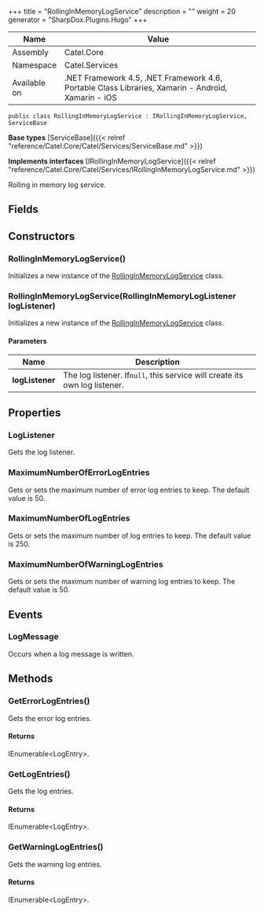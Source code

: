 

+++
title = "RollingInMemoryLogService" 
description = ""
weight = 20
generator = "SharpDox.Plugins.Hugo"
+++

Name|Value
---|---
Assembly|Catel.Core
Namespace|Catel.Services
Available on|.NET Framework 4.5, .NET Framework 4.6, Portable Class Libraries, Xamarin - Android, Xamarin - iOS

```
public class RollingInMemoryLogService : IRollingInMemoryLogService, ServiceBase
```

**Base types**
[ServiceBase]({{&lt; relref "reference/Catel.Core/Catel/Services/ServiceBase.md" &gt;}})

**Implements interfaces**
[IRollingInMemoryLogService]({{&lt; relref "reference/Catel.Core/Catel/Services/IRollingInMemoryLogService.md" &gt;}})

Rolling in memory log service.

## Fields

## Constructors

### RollingInMemoryLogService()

Initializes a new instance of the [RollingInMemoryLogService](#) class.

### RollingInMemoryLogService(RollingInMemoryLogListener logListener)

Initializes a new instance of the [RollingInMemoryLogService](#) class.

#### Parameters

Name|Description
---|---
**logListener**|The log listener. If`null`, this service will create its own log listener.

## Properties

### LogListener

Gets the log listener.

### MaximumNumberOfErrorLogEntries

Gets or sets the maximum number of error log entries to keep. The default value is 50.

### MaximumNumberOfLogEntries

Gets or sets the maximum number of log entries to keep. The default value is 250.

### MaximumNumberOfWarningLogEntries

Gets or sets the maximum number of warning log entries to keep. The default value is 50.

## Events

### LogMessage

Occurs when a log message is written.

## Methods

### GetErrorLogEntries()

Gets the error log entries.

#### Returns

IEnumerable&lt;LogEntry&gt;.

### GetLogEntries()

Gets the log entries.

#### Returns

IEnumerable&lt;LogEntry&gt;.

### GetWarningLogEntries()

Gets the warning log entries.

#### Returns

IEnumerable&lt;LogEntry&gt;.

